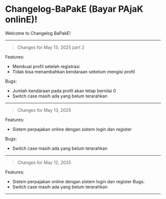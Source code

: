 # Changelog-BaPakE (Bayar PAjaK onlinE)!

Welcome to Changelog BaPakE!

--------------------------------------------------------------------------------
> Changes for May 13, 2025 part 2

Features:
- Membuat profil setelah registrasi
- Tidak bisa menambahkan kendaraan sebelum mengisi profil

Bugs:
- Jumlah kendaraan pada profil akan tetap bernilai 0
- Switch case masih ada yang belum terarahkan
--------------------------------------------------------------------------------
> Changes for May 13, 2025

Features:
- Sistem perpajakan online dengan sistem login dan register

Bugs:
- Switch case masih ada yang belum terarahkan
--------------------------------------------------------------------------------
> Changes for May 12, 2025

Features:
- Sistem perpajakan online dengan sistem login dan register
Bugs:
- Switch case masih ada yang belum terarahkan
--------------------------------------------------------------------------------